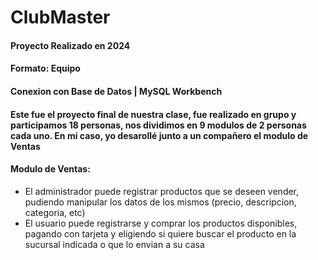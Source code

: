 # ClubMaster
#### Proyecto Realizado en 2024
#### Formato: Equipo
#### Conexion con Base de Datos | MySQL Workbench

#### Este fue el proyecto final de nuestra clase, fue realizado en grupo y participamos 18 personas, nos dividimos en 9 modulos de 2 personas cada uno. En mi caso, yo desarollé junto a un compañero el modulo de Ventas
#### Modulo de Ventas: 
- El administrador puede registrar productos que se deseen vender, pudiendo manipular los datos de los  mismos (precio, descripcion, categoria, etc)
- El usuario puede registrarse y comprar los productos disponibles, pagando con tarjeta y eligiendo si quiere buscar el producto en la sucursal indicada o que lo envian a su casa
